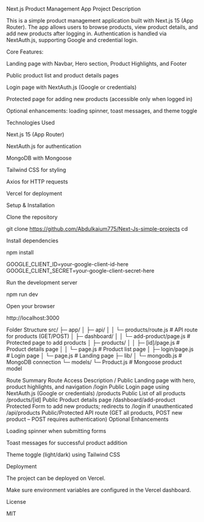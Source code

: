 Next.js Product Management App
Project Description

This is a simple product management application built with Next.js 15 (App Router). The app allows users to browse products, view product details, and add new products after logging in. Authentication is handled via NextAuth.js, supporting Google and credential login.

Core Features:

Landing page with Navbar, Hero section, Product Highlights, and Footer

Public product list and product details pages

Login page with NextAuth.js (Google or credentials)

Protected page for adding new products (accessible only when logged in)

Optional enhancements: loading spinner, toast messages, and theme toggle

Technologies Used

Next.js 15 (App Router)

NextAuth.js for authentication

MongoDB with Mongoose

Tailwind CSS for styling

Axios for HTTP requests

Vercel for deployment

Setup & Installation

Clone the repository

git clone <https://github.com/Abdulkaium775/Next-Js-simple-projects>
cd <Next-Js-simple-projects>


Install dependencies

npm install



GOOGLE_CLIENT_ID=your-google-client-id-here
GOOGLE_CLIENT_SECRET=your-google-client-secret-here


Run the development server

npm run dev


Open your browser

http://localhost:3000

Folder Structure
src/
 ├─ app/
 │   ├─ api/
 │   │   └─ products/route.js       # API route for products (GET/POST)
 │   ├─ dashboard/
 │   │   └─ add-product/page.js     # Protected page to add products
 │   ├─ products/
 │   │   ├─ [id]/page.js            # Product details page
 │   │   └─ page.js                 # Product list page
 │   ├─ login/page.js                # Login page
 │   └─ page.js                      # Landing page
 ├─ lib/
 │   └─ mongodb.js                   # MongoDB connection
 └─ models/
     └─ Product.js                   # Mongoose product model

Route Summary
Route	Access	Description
/	Public	Landing page with hero, product highlights, and navigation
/login	Public	Login page using NextAuth.js (Google or credentials)
/products	Public	List of all products
/products/[id]	Public	Product details page
/dashboard/add-product	Protected	Form to add new products; redirects to /login if unauthenticated
/api/products	Public/Protected	API route (GET all products, POST new product – POST requires authentication)
Optional Enhancements

Loading spinner when submitting forms

Toast messages for successful product addition

Theme toggle (light/dark) using Tailwind CSS

Deployment

The project can be deployed on Vercel.

Make sure environment variables are configured in the Vercel dashboard.

License

MIT
